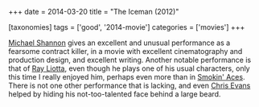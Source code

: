 +++
date = 2014-03-20
title = "The Iceman (2012)"

[taxonomies]
tags = ['good', '2014-movie']
categories = ['movies']
+++

[Michael Shannon] gives an excellent and unusual performance as a
fearsome contract killer, in a movie with excellent cinematography and
production design, and excellent writing. Another notable performance is
that of [Ray Liotta], even though he plays one of his usual characters,
only this time I really enjoyed him, perhaps even more than in [Smokin\'
Aces]. There is not one other performance that is lacking, and even
[Chris Evans] helped by hiding his not-too-talented face behind a large
beard.

  [Michael Shannon]: http://en.wikipedia.org/wiki/Michael_Shannon_(actor)
  [Ray Liotta]: http://en.wikipedia.org/wiki/Ray_Liotta
  [Smokin\' Aces]: http://tshepang.net/smokin-aces-2006
  [Chris Evans]: http://en.wikipedia.org/wiki/Chris_Evans_(actor)
